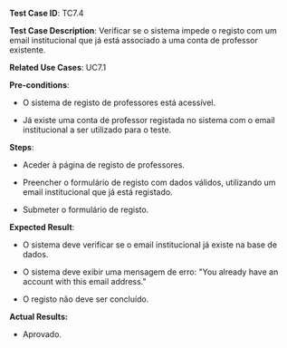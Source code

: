 **Test Case ID**: TC7.4

**Test Case Description**: Verificar se o sistema impede o registo com um email institucional que já está associado a uma conta de professor existente.

**Related Use Cases**: UC7.1

**Pre-conditions**:

- O sistema de registo de professores está acessível.

- Já existe uma conta de professor registada no sistema com o email institucional a ser utilizado para o teste.

**Steps**:

- Aceder à página de registo de professores.

- Preencher o formulário de registo com dados válidos, utilizando um email institucional que já está registado.

- Submeter o formulário de registo.

**Expected Result**:

- O sistema deve verificar se o email institucional já existe na base de dados.

- O sistema deve exibir uma mensagem de erro: "You already have an account with this email address."

- O registo não deve ser concluído.

**Actual Results:**

- Aprovado.